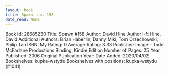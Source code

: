 ```yaml
---
layout: book
title: Spawn  no. 158
date_read: None
---
```


Book Id: 28685230
Title: Spawn #158
Author: David Hine
Author l-f: Hine, David
Additional Authors: Brian Haberlin, Danny Miki, Tom Orzechowski, Philip Tan
ISBN: 
My Rating: 0
Average Rating: 3.33
Publisher: Image - Todd McFarlane Productions
Binding: Kindle Edition
Number of Pages: 25
Year Published: 2006
Original Publication Year: 
Date Added: 2020/04/02
Bookshelves: kupka-wstydu
Bookshelves with positions: kupka-wstydu (#1041)

